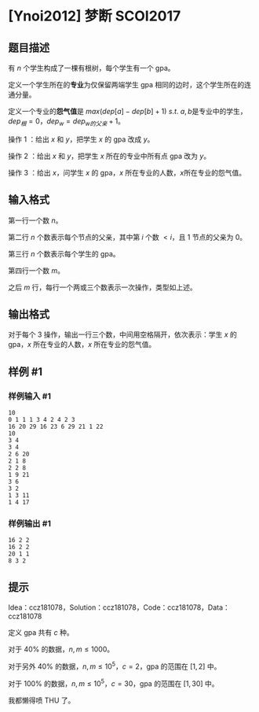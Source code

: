 # [Ynoi2012] 梦断 SCOI2017

## 题目描述

有 $n$ 个学生构成了一棵有根树，每个学生有一个 $\text{gpa}$。

定义一个学生所在的**专业**为仅保留两端学生 $\text{gpa}$ 相同的边时，这个学生所在的连通分量。

定义一个专业的**怨气值**是 $max(dep[a]-dep[b]+1)$ $s.t$. $a,b$是专业中的学生，$dep_{根}=0$，$dep_{w}=dep_{w的父亲}+1$。

操作 1 ：给出 $x$ 和 $y$，把学生 $x$ 的 $\text{gpa}$ 改成 $y$。

操作 2 ：给出 $x$ 和 $y$，把学生 $x$ 所在的专业中所有点 $\text{gpa}$ 改为 $y$。

操作 3 ：给出 $x$，问学生 $x$ 的 $\text{gpa}$，$x$ 所在专业的人数，$x$所在专业的怨气值。

## 输入格式

第一行一个数 $n$。

第二行 $n$ 个数表示每个节点的父亲，其中第 $i$ 个数 $<i$，且 $1$ 节点的父亲为 $0$。

第三行 $n$ 个数表示每个学生的 $\text{gpa}$。

第四行一个数 $m$。

之后 $m$ 行，每行一个两或三个数表示一次操作，类型如上述。

## 输出格式

对于每个 $3$ 操作，输出一行三个数，中间用空格隔开，依次表示：学生 $x$ 的 $\text{gpa}$，$x$ 所在专业的人数，$x$ 所在专业的怨气值。

## 样例 #1

### 样例输入 #1
```
10
0 1 1 1 3 4 2 4 2 3
16 20 29 16 23 6 29 21 1 22
10
3 4
3 4
2 6 20
2 1 8
2 2 8
1 9 21
3 6
3 2
1 3 11
1 4 17
```

### 样例输出 #1

```
16 2 2
16 2 2
20 1 1
8 3 2
```

## 提示

Idea：ccz181078，Solution：ccz181078，Code：ccz181078，Data：ccz181078

定义 $\text{gpa}$ 共有 $c$ 种。

对于 $40\%$ 的数据，$n,m \le 1000$。

对于另外 $40\%$ 的数据，$n,m \le 10^{5}$，$c=2$，$\text{gpa}$ 的范围在 $[1,2]$ 中。

对于 $100\%$ 的数据，$n,m \le 10^5$，$c=30$，$\text{gpa}$ 的范围在 $[1,30]$ 中。

我都懒得喷 THU 了。
